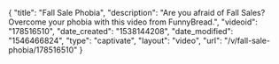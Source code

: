 {
    "title": "Fall Sale Phobia",
    "description": "Are you afraid of Fall Sales? Overcome your phobia with this video from FunnyBread.",
    "videoid": "178516510",
    "date_created": "1538144208",
    "date_modified": "1546466824",
    "type": "captivate",
    "layout": "video",
    "url": "\/v\/fall-sale-phobia\/178516510"
}